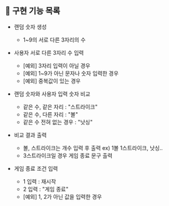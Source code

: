 ## 📝 구현 기능 목록

- 랜덤 숫자 생성
  - 1~9의 서로 다른 3자리의 수

- 사용자 서로 다른 3자리 수 입력
  - [예외] 3자리 입력이 아닐 경우
  - [예외] 1~9가 아닌 문자나 숫자 입력한 경우
  - [예외] 중복값이 있는 경우

- 랜덤 숫자와 사용자 입력 숫자 비교
  - 같은 수, 같은 자리 : "스트라이크"
  - 같은 수, 다른 자리 : "볼"
  - 같은 수 전혀 없는 경우 : "낫싱"

- 비교 결과 출력
  - 볼, 스트라이크는 개수 입력 후 출력
    ex) 1볼 1스트라이크, 낫싱..
  - 3스트라이크일 경우 게임 종료 문구 출력

- 게임 종료 조건 입력
  - 1 입력 : 재시작
  - 2 입력 : "게임 종료"
  - [예외] 1, 2가 아닌 값을 입력한 경우


